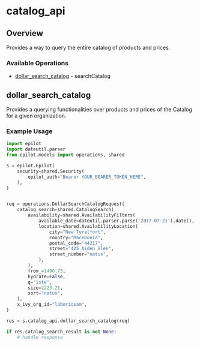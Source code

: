 # catalog_api

## Overview

Provides a way to query the entire catalog of products and prices.


### Available Operations

* [dollar_search_catalog](#dollar_search_catalog) - searchCatalog

## dollar_search_catalog

Provides a querying functionalities over products and prices of the Catalog for a given organization.

### Example Usage

```python
import epilot
import dateutil.parser
from epilot.models import operations, shared

s = epilot.Epilot(
    security=shared.Security(
        epilot_auth="Bearer YOUR_BEARER_TOKEN_HERE",
    ),
)


req = operations.DollarSearchCatalogRequest(
    catalog_search=shared.CatalogSearch(
        availability=shared.AvailabilityFilters(
            available_date=dateutil.parser.parse('2017-07-21').date(),
            location=shared.AvailabilityLocation(
                city="New Tyrelfort",
                country="Macedonia",
                postal_code="44217",
                street="425 Aiden Glen",
                street_number="natus",
            ),
        ),
        from_=1496.75,
        hydrate=False,
        q="iste",
        size=2223.21,
        sort="natus",
    ),
    x_ivy_org_id="laboriosam",
)

res = s.catalog_api.dollar_search_catalog(req)

if res.catalog_search_result is not None:
    # handle response
```
